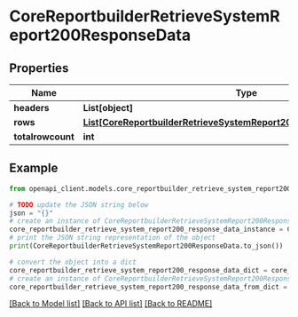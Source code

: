 # CoreReportbuilderRetrieveSystemReport200ResponseData


## Properties

Name | Type | Description | Notes
------------ | ------------- | ------------- | -------------
**headers** | **List[object]** |  | 
**rows** | [**List[CoreReportbuilderRetrieveSystemReport200ResponseDataRowsInner]**](CoreReportbuilderRetrieveSystemReport200ResponseDataRowsInner.md) |  | 
**totalrowcount** | **int** | totalrowcount | 

## Example

```python
from openapi_client.models.core_reportbuilder_retrieve_system_report200_response_data import CoreReportbuilderRetrieveSystemReport200ResponseData

# TODO update the JSON string below
json = "{}"
# create an instance of CoreReportbuilderRetrieveSystemReport200ResponseData from a JSON string
core_reportbuilder_retrieve_system_report200_response_data_instance = CoreReportbuilderRetrieveSystemReport200ResponseData.from_json(json)
# print the JSON string representation of the object
print(CoreReportbuilderRetrieveSystemReport200ResponseData.to_json())

# convert the object into a dict
core_reportbuilder_retrieve_system_report200_response_data_dict = core_reportbuilder_retrieve_system_report200_response_data_instance.to_dict()
# create an instance of CoreReportbuilderRetrieveSystemReport200ResponseData from a dict
core_reportbuilder_retrieve_system_report200_response_data_from_dict = CoreReportbuilderRetrieveSystemReport200ResponseData.from_dict(core_reportbuilder_retrieve_system_report200_response_data_dict)
```
[[Back to Model list]](../README.md#documentation-for-models) [[Back to API list]](../README.md#documentation-for-api-endpoints) [[Back to README]](../README.md)


